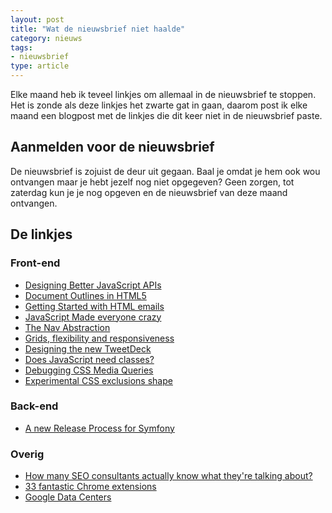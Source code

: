 ```yaml
---
layout: post
title: "Wat de nieuwsbrief niet haalde"
category: nieuws
tags:
- nieuwsbrief
type: article
---
```

Elke maand heb ik teveel linkjes om allemaal in de nieuwsbrief te stoppen. Het
is zonde als deze linkjes het zwarte gat in gaan, daarom post ik elke maand een
blogpost met de linkjes die dit keer niet in de nieuwsbrief paste.

<!--more-->

## Aanmelden voor de nieuwsbrief

De nieuwsbrief is zojuist de deur uit gegaan. Baal je omdat je hem ook wou
ontvangen maar je hebt jezelf nog niet opgegeven? Geen zorgen, tot zaterdag kun
je je nog opgeven en de nieuwsbrief van deze maand ontvangen.

## De linkjes

### Front-end

 - [Designing Better JavaScript APIs](http://coding.smashingmagazine.com/2012/10/09/designing-javascript-apis-usability/)
 - [Document Outlines in HTML5](http://html5doctor.com/outlines/)
 - [Getting Started with HTML emails](http://net.tutsplus.com/tutorials/html-css-techniques/getting-started-with-html-emails/)
 - [JavaScript Made everyone crazy](http://webreflection.blogspot.co.uk/2012/10/javascript-made-everyone-crazy.html)
 - [The Nav Abstraction](http://csswizardry.com/2011/09/the-nav-abstraction/)
 - [Grids, flexibility and responsiveness](http://laurakalbag.com/grids-flexibility-and-responsiveness/)
 - [Designing the new TweetDeck](http://tweetdeck.posterous.com/designing-the-new-tweetdeck)
 - [Does JavaScript need classes?](http://www.nczonline.net/blog/2012/10/16/does-javascript-need-classes/)
 - [Debugging CSS Media Queries](http://johanbrook.com/design/css/debugging-css-media-queries/)
 - [Experimental CSS exclusions shape](http://hansmuller-webkit.blogspot.nl/2012/10/experimental-css-exclusions-shape.html)

### Back-end

 - [A new Release Process for Symfony](http://symfony.com/blog/a-new-release-process-for-symfony)

### Overig

 - [How many SEO consultants actually know what they're talking about?](http://www.seomoz.org/blog/how-many-seo-consultants-actually-know-what-theyre-talking-about)
 - [33 fantastic Chrome extensions](http://www.netmagazine.com/features/33-fantastic-chrome-extensions)
 - [Google Data Centers](http://www.google.com/about/datacenters/)
